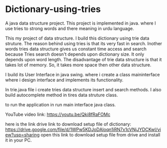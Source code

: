 # Dictionary-using-tries
A java data structure project. This project is implemented in java. where I use tries to strong words and there meaning in urdu language. 

This my project of data structure.
I build this dictionary using trie data struture. The reason behind using tries is that its very fast in search. Inother words tries data structure gives us constant time access and search 
because Tries search doesn't depends upon dictionary size. It only depends upon word length.
The disadvantage of trie data structure is that it takes lot of memory. So, it takes more space then other data structure.

I build its User Interface in java swing. where i create a class maininterface where i design interface and implements its functionality.

In trie.java file i create tries data structure insert and search methods. I also build autocomplete method in tires data struture class.

to run the application in run main interface java class.

YouTube video link: 
https://youtu.be/Qki8fRaFOMc

here is the link drive link to download setup file of dictionary: 
https://drive.google.com/file/d/1WPw5KDJoDAloqn1iRN7x1cVNjJYDCKwl/view?usp=sharing
open this link to download setup file from drive and install it in your PC.

